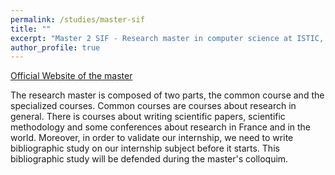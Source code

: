```yaml
---
permalink: /studies/master-sif
title: ""
excerpt: "Master 2 SIF - Research master in computer science at ISTIC, Rennes"
author_profile: true
---
```


[Official Website of the master](master.irisa.fr)

The research master is composed of two parts, the common course and the specialized courses.
Common courses are courses about research in general. There is courses about writing scientific papers, scientific methodology and some conferences about research in France and in the world. 
Moreover, in order to validate our internship, we need to write bibliographic study on our internship subject before it starts. This bibliographic study will be defended during the master's colloquim.

